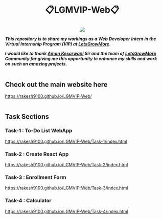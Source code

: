 # <p align="center">📋LGMVIP-Web📋</p>

<p align="center"><img src="https://letsgrowmore.in/wp-content/uploads/2021/05/Artboard-1-1-removebg-preview-e1645900071758.jpg">
</p>

***This repository is to share my workings as a Web Developer Intern in the Virtual Internship Program (VIP) at [LetsGrowMore](https://letsgrowmore.in/vip/).***

***I would like to thank [Aman Kesarwani](https://www.linkedin.com/in/~amankesarwani/) Sir and the team of [LetsGrowMore](https://letsgrowmore.in/vip/) Community for giving me this opportunity to enhance my skills and work on such an amazing projects.***
<br><br>

## Check out the main website here

<https://rakesh9100.github.io/LGMVIP-Web/>
<br><br>

## Task Sections

### Task-1 : To-Do List WebApp

<https://rakesh9100.github.io/LGMVIP-Web/Task-1/index.html>

### Task-2 : Create React App

<https://rakesh9100.github.io/LGMVIP-Web/Task-2/index.html>

### Task-3 : Enrollment Form

<https://rakesh9100.github.io/LGMVIP-Web/Task-3/index.html>

### Task-4 : Calculator

<https://rakesh9100.github.io/LGMVIP-Web/Task-4/index.html>
